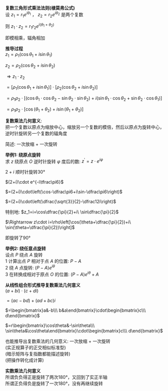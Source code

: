 **复数三角形式乘法法则(棣莫弗公式)**  
设 $z_1=r_1e^{i\theta_1}$ ， $z_2=r_2e^{i\theta_2}$ 是两个复数  
  
则 $z_1\cdot z_2=r_1r_2e^{i(\theta_1+\theta_2)}$  
  
即模相乘，辐角相加  
  
**推导过程**  
$z_1=\rho_1(\cos\theta_1+i\sin\theta_1)$  
  
$z_2=\rho_2(\cos\theta_2+i\sin\theta_2)$  
  
$\Rightarrow z_1\cdot z_2$  
  
$=[\rho_1(\cos\theta_1+i\sin\theta_1)]\cdot[\rho_2(\cos\theta_2+i\sin\theta_2)]$  
  
$=\rho_1\rho_2\cdot[(\cos\theta_1\cdot\cos\theta_2-\sin\theta_2\cdot\sin\theta_2)  
+i(\sin\theta_1\cdot\cos\theta_2+\sin\theta_2\cdot\cos\theta_1)]$  
  
$=\rho_1\rho_2\cdot[\cos(\theta_1+\theta_2)+i\sin(\theta_1+\theta_2)]$  
  
  
**复数乘法几何意义**:  
把一个复数以原点为缩放中心，缩放另一个复数的模倍，然后以原点为旋转中心，逆时针旋转另一个复数的辐角度  
  
简述: 一次放缩 $+$ 一次旋转  
  
**举例1: 绕原点旋转**  
求 $z$ 绕原点 $O$ 逆时针旋转 $\varphi$ 度后的数: $z^\prime=z\cdot e^{i\varphi}$  
  
$2+i$ 顺时针旋转30°  
  
$(2+i)\cdot e^{-i\tfrac\pi6}$  
  
$=(2+i)\cdot\left(\cos-\dfrac\pi6+i\sin-\dfrac\pi6\right)$  
  
$=(2+i)\cdot\left(\dfrac{\sqrt{3}}{2}-\dfrac12i\right)$  
  
特别地: $z_1=i=\cos\dfrac{\pi}{2}+i\ \sin\dfrac{\pi}{2}$  
  
$\Rightarrow z\cdot i=\rho\left[\cos(\theta+\dfrac{\pi}{2})+i\ \sin(\theta+\dfrac{\pi}{2})\right]$  
  
即旋转了90°  
  
**举例2: 绕任意点旋转**  
设点 $P$ 绕点 $A$ 旋转  
1 计算出点 $P$ 相对于点 $A$ 的位置: $P-A$  
2 绕 $A$ 点旋转: $(P-A)e^{i\theta}$  
3 在转换成相对于原点 $O$ 的位置: $(P-A)e^{i\theta}+A$  
  
**从线性组合形式推导复数乘法几何意义**  
$(a+bi)\cdot(c+di)$  
  
$=(ac-bd)+(ad+bc)i$  
  
$=\begin{bmatrix}a&-b\\\ b&a\end{bmatrix}\cdot\begin{bmatrix}c\\\ d\end{bmatrix}$  
  
$=r\begin{bmatrix}\cos\theta&-\sin\theta\\\ \sin\theta&\cos\theta\end{bmatrix}\cdot\begin{bmatrix}c\\\ d\end{bmatrix}$  
  
也能推导出复数乘法的几何意义: 一次放缩 $+$ 一次旋转  
(实正规算子的正交相似标准型)  
(暗示矩阵与复指数都能描述旋转)  
(把操作转化成计算)  
  
**实数乘法几何意义**  
所谓负负得正是旋转了两次180°，又回到了实正半轴  
所谓正负得负是旋转了一次180°，没有再继续旋转  
